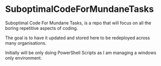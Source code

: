 # SuboptimalCodeForMundaneTasks
Suboptimal Code For Mundane Tasks, is a repo that will focus on all the boring repetitive aspects of coding. 

The goal is to have it updated and stored here to be redeployed across many organisations. 

Initially will be only doing PowerShell Scripts as I am managing a windows only environment. 
